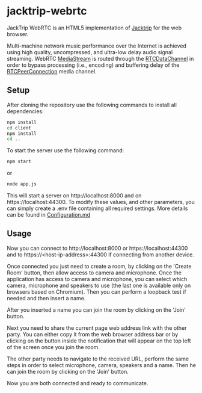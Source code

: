 # jacktrip-webrtc

JackTrip WebRTC is an HTML5 implementation of [Jacktrip](https://ccrma.stanford.edu/software/jacktrip/) for the web browser.

Multi-machine network music performance over the Internet is achieved using high quality, uncompressed, and ultra-low delay audio signal streaming. WebRTC [MediaStream](https://developer.mozilla.org/en-US/docs/Web/API/MediaStream) is routed through the [RTCDataChannel](https://developer.mozilla.org/en-US/docs/Web/API/RTCDataChannel) in order to bypass processing (i.e., encoding) and buffering delay of the [RTCPeerConnection](https://developer.mozilla.org/en-US/docs/Web/API/RTCPeerConnection) media channel.



## Setup

After cloning the repository use the following commands to install all dependencies:

```bash
npm install
cd client
npm install
cd ..
```



To start the server use the following command:

```bash
npm start
```

or

```bash
node app.js
```

This will start a server on http://localhost:8000 and on https://localhost:44300. To modify these values, and other parameters, you can simply create a .env file containing all required settings. More details can be found in [Configuration.md](documentation/Configuration.md)



## Usage

Now you can connect to http://localhost:8000 or https://localhost:44300 and to https://\<host-ip-address\>:44300 if connecting from another device.

Once connected you just need to create a room, by clicking on the 'Create Room' button, then allow access to camera and microphone. Once the application has access to camera and microphone, you can select which camera, microphone  and speakers to use (the last one is available only on browsers based on Chromium). Then you can perform a loopback test if needed and then insert a name.

After you inserted a name you can join the room by clicking on the 'Join' button. 

Next you need to share the current page web address link with the other party. You can either copy it from the web browser address bar or by clicking on the button inside the notification that will appear on the top left of the screen once you join the room.

The other party needs to navigate to the received URL, perform the same steps in order to select microphone, camera, speakers and a name. Then he can join the room by clicking on the 'Join' button.



Now you are both connected and ready to communicate.
